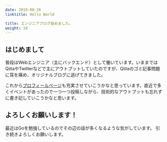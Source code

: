 ```yaml
---
date: 2019-08-26
linktitle: Hello World

title: エンジニアブログ始めました。
weight: 10
---
```


## はじめまして

普段はWebエンジニア（主にバックエンド）として働いています。いままではQiitaやTwitterなどで主にアウトプットしていたのですが、Qiitaのゴミ記事問題に耳を痛め、オリジナルブログに逃げてきました。

これから[プロフィールページ](https://shimo5.me/about/)も充実させていこうかなと思っています。直近で多くイベントがあったので一つ一つ投稿しながら、技術的なアウトプットも忘れずに書き記していこうかなと思います。

## よろしくお願いします！

最近はGoを勉強しているのでその辺の話が多くなるような気がしています。
引き続きよろしくお願いします。